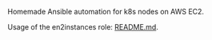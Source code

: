 Homemade Ansible automation for k8s nodes on AWS EC2.

Usage of the en2instances role: [README.md](roles/ec2instances/README.md).
